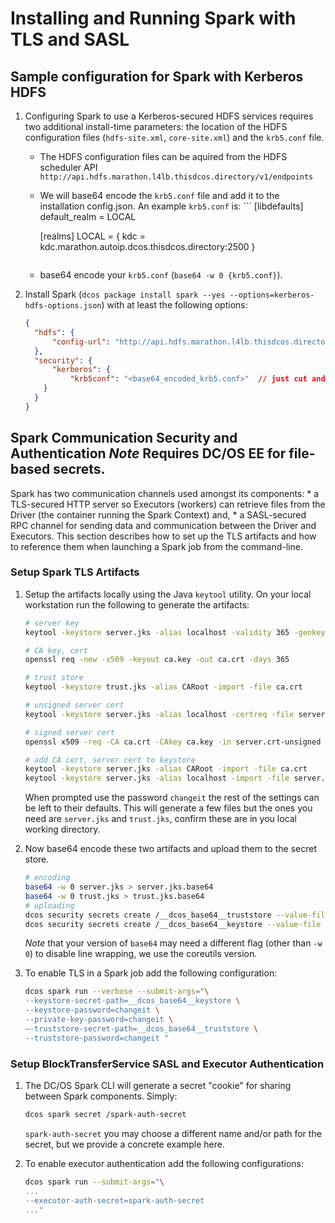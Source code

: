 # Installing and Running Spark with TLS and SASL

## Sample configuration for Spark with Kerberos HDFS
1.  Configuring Spark to use a Kerberos-secured HDFS services requires two additional install-time parameters: the
    location of the HDFS configuration files (`hdfs-site.xml`, `core-site.xml`) and the `krb5.conf` file. 
    *   The HDFS configuration files can be aquired from the HDFS scheduler API
        `http://api.hdfs.marathon.l4lb.thisdcos.directory/v1/endpoints` 
    *   We will base64 encode the `krb5.conf` file and add it to the installation config.json. An example `krb5.conf`
        is: ``` [libdefaults] default_realm = LOCAL
        
        [realms]
          LOCAL = {
            kdc = kdc.marathon.autoip.dcos.thisdcos.directory:2500
          }
          
        ```
    *   base64 encode your `krb5.conf` (`base64 -w 0 {krb5.conf}`).
    
1.  Install Spark (`dcos package install spark --yes --options=kerberos-hdfs-options.json`) with at least the following
    options:
    ```json
    {
      "hdfs": {
          "config-url": "http://api.hdfs.marathon.l4lb.thisdcos.directory/v1/endpoints"
      },
      "security": {
          "kerberos": {
              "krb5conf": "<base64_encoded_krb5.conf>"  // just cut and paste it here, can be done form the UI also
        }
      }
    }
    ```

## Spark Communication Security and Authentication *Note* Requires DC/OS EE for file-based secrets.  

Spark has two communication channels used amongst its components:
    *   a TLS-secured HTTP server so Executors (workers) can retrieve files from the Driver (the container running the
        Spark Context) and, 
    *   a SASL-secured RPC channel for sending data and communication between the Driver and Executors. This section
        describes how to set up the TLS artifacts and how to reference them when launching a Spark job from the
        command-line.

### Setup Spark TLS Artifacts
1.  Setup the artifacts locally using the Java `keytool` utility. On your local workstation run the following to
    generate the artifacts:
    ```bash
    # server key
    keytool -keystore server.jks -alias localhost -validity 365 -genkey

    # CA key, cert
    openssl req -new -x509 -keyout ca.key -out ca.crt -days 365

    # trust store
    keytool -keystore trust.jks -alias CARoot -import -file ca.crt

    # unsigned server cert
    keytool -keystore server.jks -alias localhost -certreq -file server.crt-unsigned

    # signed server cert
    openssl x509 -req -CA ca.crt -CAkey ca.key -in server.crt-unsigned -out server.crt -days 365 -CAcreateserial -passin pass:changeit

    # add CA cert, server cert to keystore
    keytool -keystore server.jks -alias CARoot -import -file ca.crt
    keytool -keystore server.jks -alias localhost -import -file server.crt
    ```
    When prompted use the password `changeit` the rest of the settings can be left to their defaults. This will generate
    a few files but the ones you need are `server.jks` and `trust.jks`, confirm these are in you local working
    directory.
    
1.  Now base64 encode these two artifacts and upload them to the secret store.
    ```bash
    # encoding
    base64 -w 0 server.jks > server.jks.base64
    base64 -w 0 trust.jks > trust.jks.base64
    # uploading
    dcos security secrets create /__dcos_base64__truststore --value-file trust.jks.base64
    dcos security secrets create /__dcos_base64__keystore --value-file server.jks.base64
    ```
    *Note* that your version of `base64` may need a different flag (other than `-w 0`) to disable line wrapping, we use
    the coreutils version.
    
1.  To enable TLS in a Spark job add the following configuration:
    ```bash
    dcos spark run --verbose --submit-args="\
    --keystore-secret-path=__dcos_base64__keystore \
    --keystore-password=changeit \
    --private-key-password=changeit \
    —-truststore-secret-path=__dcos_base64__truststore \
    --truststore-password=changeit "
    ```

### Setup BlockTransferService SASL and Executor Authentication
1.  The DC/OS Spark CLI will generate a secret "cookie" for sharing between Spark components. Simply:
    ```bash
    dcos spark secret /spark-auth-secret
    ```
    `spark-auth-secret` you may choose a different name and/or path for the secret, but we provide a concrete example here.
    
1.  To enable executor authentication add the following configurations:
    ```bash
    dcos spark run --submit-args="\
    ...
    --executor-auth-secret=spark-auth-secret
    ..."
    ```

